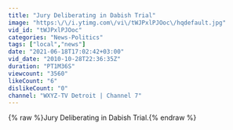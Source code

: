 ```yaml
---
title: "Jury Deliberating in Dabish Trial"
image: "https:\/\/i.ytimg.com\/vi\/tWJPxlPJOoc\/hqdefault.jpg"
vid_id: "tWJPxlPJOoc"
categories: "News-Politics"
tags: ["local","news"]
date: "2021-06-18T17:02:42+03:00"
vid_date: "2010-10-28T22:36:35Z"
duration: "PT1M36S"
viewcount: "3560"
likeCount: "6"
dislikeCount: "0"
channel: "WXYZ-TV Detroit | Channel 7"
---
```

{% raw %}Jury Deliberating in Dabish Trial.{% endraw %}
